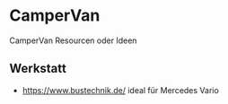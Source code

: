 # CamperVan
CamperVan Resourcen oder Ideen

## Werkstatt
 - https://www.bustechnik.de/ ideal für Mercedes Vario
